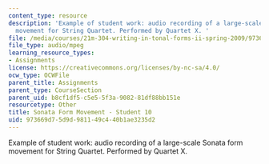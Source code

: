 ```yaml
---
content_type: resource
description: 'Example of student work: audio recording of a large-scale Sonata form
  movement for String Quartet. Performed by Quartet X. '
file: /media/courses/21m-304-writing-in-tonal-forms-ii-spring-2009/973669d75d9d981149c440b1ae3235d2_quartet10.mp3
file_type: audio/mpeg
learning_resource_types:
- Assignments
license: https://creativecommons.org/licenses/by-nc-sa/4.0/
ocw_type: OCWFile
parent_title: Assignments
parent_type: CourseSection
parent_uid: b8cf1df5-c5e5-5f3a-9082-81df88bb151e
resourcetype: Other
title: Sonata Form Movement - Student 10
uid: 973669d7-5d9d-9811-49c4-40b1ae3235d2
---
```

Example of student work: audio recording of a large-scale Sonata form movement for String Quartet. Performed by Quartet X. 